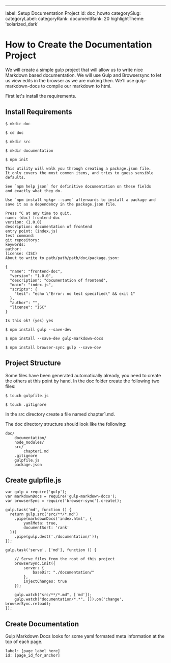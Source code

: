 ---
label: Setup Documentation Project
id: doc_howto
categorySlug:
categoryLabel: 
categoryRank: 
documentRank: 20
highlightTheme: 'solarized_dark'

How to Create the Documentation Project
=======================================

We will create a simple gulp project that will allow us to write nice Markdown based documentation. 
We will use Gulp and Browsersync to let us view edits in the browser as we are making then. 
We'll use gulp-markdown-docs to compile our markdown to html.

First let's install the requirements.

## Install Requirements

    $ mkdir doc

    $ cd doc
    
    $ mkdir src
    
    $ mkdir documentation

    $ npm init

    This utility will walk you through creating a package.json file.
    It only covers the most common items, and tries to guess sensible defaults.

    See `npm help json` for definitive documentation on these fields
    and exactly what they do.

    Use `npm install <pkg> --save` afterwards to install a package and
    save it as a dependency in the package.json file.

    Press ^C at any time to quit.
    name: (doc) frontend-doc
    version: (1.0.0)
    description: documentation of frontend 
    entry point: (index.js)
    test command:
    git repository:
    keywords:
    author:
    license: (ISC)
    About to write to path/path/path/doc/package.json:

    {
      "name": "frontend-doc",
      "version": "1.0.0",
      "description": "documentation of frontend",
      "main": "index.js",
      "scripts": {
        "test": "echo \"Error: no test specified\" && exit 1"
      },
      "author": "",
      "license": "ISC"
    }

    Is this ok? (yes) yes

    $ npm install gulp --save-dev

    $ npm install --save-dev gulp-markdown-docs

    $ npm install browser-sync gulp --save-dev

## Project Structure

Some files have been generated automatically already, you need to create the others at this point by hand.
In the doc folder create the following two files:

    $ touch gulpfile.js

    $ touch .gitignore

In the src directory create a file named chapter1.md. 

The doc directory structure should look like the following:

    doc/
        documentation/
        node_modules/
        src/
            chapter1.md
        .gitignore
        gulpfile.js
        package.json


## Create gulpfile.js

    var gulp = require('gulp');
    var markdownDocs = require('gulp-markdown-docs');
    var browserSync = require('browser-sync').create();

    gulp.task('md', function () {
      return gulp.src('src/**/*.md')
        .pipe(markdownDocs('index.html', {
            yamlMeta: true,
            documentSort: 'rank'
      }))
        .pipe(gulp.dest('./documentation/'));
    });

    gulp.task('serve', ['md'], function () {

        // Serve files from the root of this project
        browserSync.init({
            server: {
                baseDir: "./documentation/"
            },
            injectChanges: true
        });

        gulp.watch("src/**/*.md", ['md']);
        gulp.watch("documentation/*.*", []).on('change', browserSync.reload);
    });

## Create Documentation

Gulp Markdown Docs looks for some yaml formated meta information at the top of each page. 

    label: [page label here]
    id: [page_id_for_anchor]